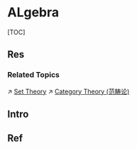 # ALgebra

[TOC]



## Res
### Related Topics
↗ [Set Theory](../🤼‍♀️%20Mathematical%20Logic/🛒%20Set%20Theory/Set%20Theory.md)
↗ [Category Theory (范畴论)](../🤼‍♀️%20Mathematical%20Logic/Category%20Theory%20(范畴论)/Category%20Theory%20(范畴论).md)



## Intro


## Ref

